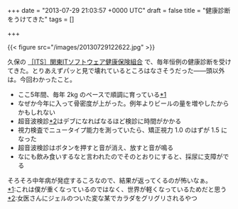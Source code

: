 
+++
date = "2013-07-29 21:03:57 +0000 UTC"
draft = false
title = "健康診断をうけてきた"
tags = []

+++


{{< figure src="/images/20130729122622.jpg"  >}}

久保の <a href="http://www.its-kenpo.or.jp/">［ITS］関東ITソフトウェア健康保険組合</a> で、毎年恒例の健康診断を受けてきた。とりあえずパッと見で壊れているところはなさそうだった――頭以外は。今回わかったこと。

<ul>
<li>ここ5年間、毎年 2kg のペースで順調に育っている<a href="#f1" name="fn1" title="これは僕が重くなっているのではなく、世界が軽くなっているためだと思う">*1</a></li>
<li>なぜか今年に入って骨密度が上がった。例年よりビールの量を増やしたからかもしれない</li>
<li>超音波検診<a href="#f2" name="fn2" title="女医さんにジェルのついた変な某でカラダをグリグリされるやつ">*2</a>はデブになればなるほど検診に時間がかかる</li>
<li>視力検査でニュータイプ能力を測っていたら、矯正視力 1.0 のはずが 1.5 になった</li>
<li>超音波検診はボタンを押すと音が消え、放すと音が鳴る</li>
<li>なにも飲み食いするなと言われたのでそのとおりにすると、採尿に支障がでる</li>
</ul>そろそろ中年病が発症するころなので、結果が返ってくるのが怖いなぁ。
<div class="footnote">
<a href="#fn1" name="f1" class="footnote-number">*1</a><span class="footnote-delimiter">:</span><span class="footnote-text">これは僕が重くなっているのではなく、世界が軽くなっているためだと思う</span>
<a href="#fn2" name="f2" class="footnote-number">*2</a><span class="footnote-delimiter">:</span><span class="footnote-text">女医さんにジェルのついた変な某でカラダをグリグリされるやつ</span>
</div>


